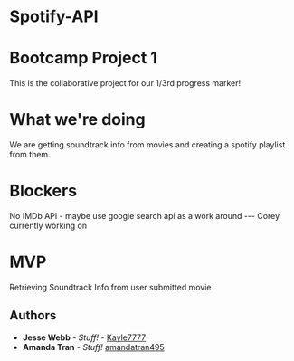 # Spotify-API
# Bootcamp Project 1

This is the collaborative project for our 1/3rd progress marker!

# What we're doing

We are getting soundtrack info from movies and creating a spotify playlist from them. 

# Blockers

No IMDb API - maybe use google search api as a work around  --- Corey currently working on

# MVP

Retrieving Soundtrack Info from user submitted movie

## Authors

* **Jesse Webb** - *Stuff!* - [Kayle7777](https://github.com/kayle7777)
* **Amanda Tran** - *Stuff!* [amandatran495](https://github.com/amandatran495)